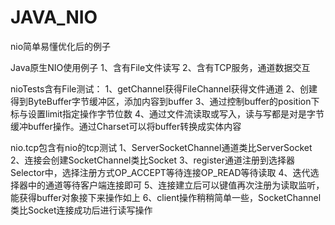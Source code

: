 # JAVA_NIO
nio简单易懂优化后的例子

Java原生NIO使用例子
1、含有File文件读写
2、含有TCP服务，通道数据交互

nioTests含有File测试：
1、getChannel获得FileChannel获得文件通道
2、创建得到ByteBuffer字节缓冲区，添加内容到buffer
3、通过控制buffer的position下标与设置limit指定操作字节位数
4、通过文件流读取或写入，读与写都是对是字节缓冲buffer操作。通过Charset可以将buffer转换成实体内容

nio.tcp包含有nio的tcp测试
1、ServerSocketChannel通道类比ServerSocket
2、连接会创建SocketChannel类比Socket
3、register通道注册到选择器Selector中，选择注册方式OP_ACCEPT等待连接OP_READ等待读取
4、迭代选择器中的通道等待客户端连接即可
5、连接建立后可以键值再次注册为读取监听，能获得buffer对象接下来操作如上
6、client操作稍稍简单一些，SocketChannel类比Socket连接成功后进行读写操作
